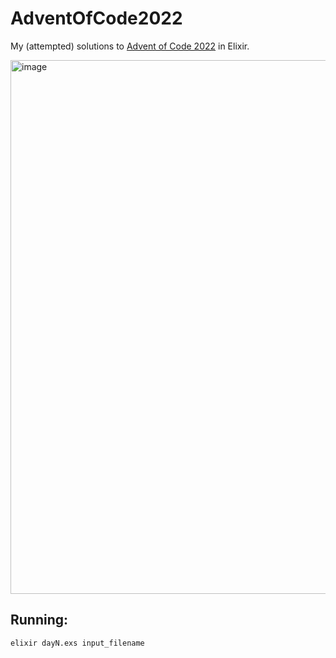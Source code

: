 # AdventOfCode2022

My (attempted) solutions to [Advent of Code 2022](https://adventofcode.com/2022) in Elixir.

<img width="854" alt="image" src="https://user-images.githubusercontent.com/498229/205277538-b1b77935-742f-44fb-82c3-19608530b118.png">

## Running:

```sh
elixir dayN.exs input_filename
```
